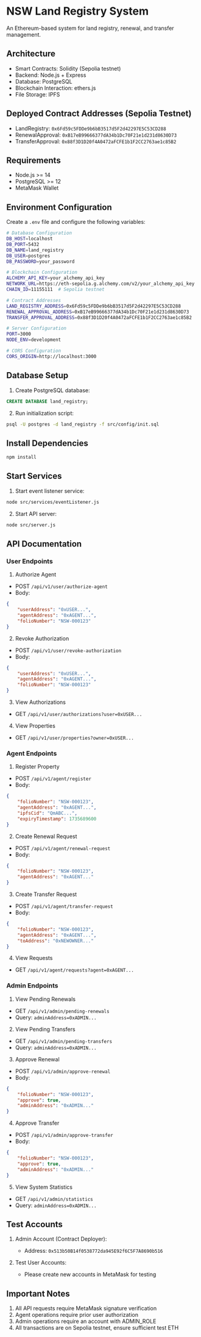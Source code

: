 # NSW Land Registry System

An Ethereum-based system for land registry, renewal, and transfer management.

## Architecture

- Smart Contracts: Solidity (Sepolia testnet)
- Backend: Node.js + Express
- Database: PostgreSQL
- Blockchain Interaction: ethers.js
- File Storage: IPFS

## Deployed Contract Addresses (Sepolia Testnet)

- LandRegistry: `0x6Fd59c5FDDe9b6bB3517d5F2d42297E5C53CD288`
- RenewalApproval: `0xB17eB99666377dA34b1Dc70F21e1d231d8630D73`
- TransferApproval: `0x88f3D1D20f4A0472aFCFE1b1F2CC2763ae1c85B2`

## Requirements

- Node.js >= 14
- PostgreSQL >= 12
- MetaMask Wallet

## Environment Configuration

Create a `.env` file and configure the following variables:

```bash
# Database Configuration
DB_HOST=localhost
DB_PORT=5432
DB_NAME=land_registry
DB_USER=postgres
DB_PASSWORD=your_password

# Blockchain Configuration
ALCHEMY_API_KEY=your_alchemy_api_key
NETWORK_URL=https://eth-sepolia.g.alchemy.com/v2/your_alchemy_api_key
CHAIN_ID=11155111  # Sepolia testnet

# Contract Addresses
LAND_REGISTRY_ADDRESS=0x6Fd59c5FDDe9b6bB3517d5F2d42297E5C53CD288
RENEWAL_APPROVAL_ADDRESS=0xB17eB99666377dA34b1Dc70F21e1d231d8630D73
TRANSFER_APPROVAL_ADDRESS=0x88f3D1D20f4A0472aFCFE1b1F2CC2763ae1c85B2

# Server Configuration
PORT=3000
NODE_ENV=development

# CORS Configuration
CORS_ORIGIN=http://localhost:3000
```

## Database Setup

1. Create PostgreSQL database:

```sql
CREATE DATABASE land_registry;
```

2. Run initialization script:

```bash
psql -U postgres -d land_registry -f src/config/init.sql
```

## Install Dependencies

```bash
npm install
```

## Start Services

1. Start event listener service:

```bash
node src/services/eventListener.js
```

2. Start API server:

```bash
node src/server.js
```

## API Documentation

### User Endpoints

1. Authorize Agent
- POST `/api/v1/user/authorize-agent`
- Body: 
```json
{
    "userAddress": "0xUSER...",
    "agentAddress": "0xAGENT...",
    "folioNumber": "NSW-000123"
}
```

2. Revoke Authorization
- POST `/api/v1/user/revoke-authorization`
- Body: 
```json
{
    "userAddress": "0xUSER...",
    "agentAddress": "0xAGENT...",
    "folioNumber": "NSW-000123"
}
```

3. View Authorizations
- GET `/api/v1/user/authorizations?user=0xUSER...`

4. View Properties
- GET `/api/v1/user/properties?owner=0xUSER...`

### Agent Endpoints

1. Register Property
- POST `/api/v1/agent/register`
- Body:
```json
{
    "folioNumber": "NSW-000123",
    "agentAddress": "0xAGENT...",
    "ipfsCid": "QmABC...",
    "expiryTimestamp": 1735689600
}
```

2. Create Renewal Request
- POST `/api/v1/agent/renewal-request`
- Body:
```json
{
    "folioNumber": "NSW-000123",
    "agentAddress": "0xAGENT..."
}
```

3. Create Transfer Request
- POST `/api/v1/agent/transfer-request`
- Body:
```json
{
    "folioNumber": "NSW-000123",
    "agentAddress": "0xAGENT...",
    "toAddress": "0xNEWOWNER..."
}
```

4. View Requests
- GET `/api/v1/agent/requests?agent=0xAGENT...`

### Admin Endpoints

1. View Pending Renewals
- GET `/api/v1/admin/pending-renewals`
- Query: `adminAddress=0xADMIN...`

2. View Pending Transfers
- GET `/api/v1/admin/pending-transfers`
- Query: `adminAddress=0xADMIN...`

3. Approve Renewal
- POST `/api/v1/admin/approve-renewal`
- Body:
```json
{
    "folioNumber": "NSW-000123",
    "approve": true,
    "adminAddress": "0xADMIN..."
}
```

4. Approve Transfer
- POST `/api/v1/admin/approve-transfer`
- Body:
```json
{
    "folioNumber": "NSW-000123",
    "approve": true,
    "adminAddress": "0xADMIN..."
}
```

5. View System Statistics
- GET `/api/v1/admin/statistics`
- Query: `adminAddress=0xADMIN...`

## Test Accounts

1. Admin Account (Contract Deployer):
   - Address: `0x513b50B14f0538772da945E92f6C5F7A8690b516`

2. Test User Accounts:
   - Please create new accounts in MetaMask for testing

## Important Notes

1. All API requests require MetaMask signature verification
2. Agent operations require prior user authorization
3. Admin operations require an account with ADMIN_ROLE
4. All transactions are on Sepolia testnet, ensure sufficient test ETH 
